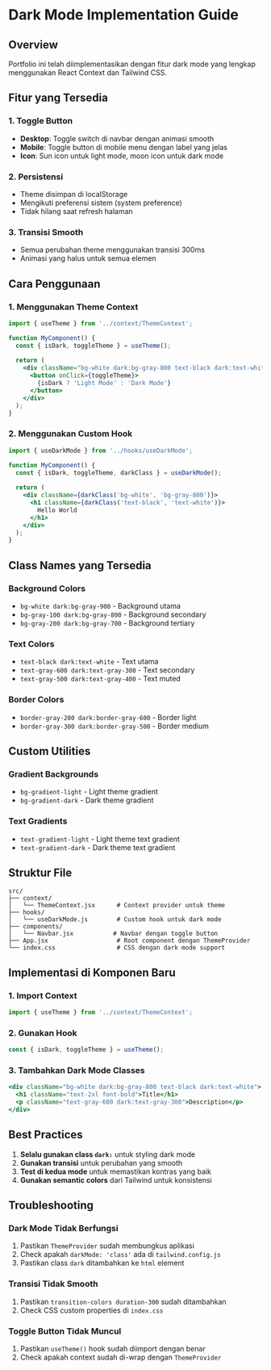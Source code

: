 # Dark Mode Implementation Guide

## Overview
Portfolio ini telah diimplementasikan dengan fitur dark mode yang lengkap menggunakan React Context dan Tailwind CSS.

## Fitur yang Tersedia

### 1. Toggle Button
- **Desktop**: Toggle switch di navbar dengan animasi smooth
- **Mobile**: Toggle button di mobile menu dengan label yang jelas
- **Icon**: Sun icon untuk light mode, moon icon untuk dark mode

### 2. Persistensi
- Theme disimpan di localStorage
- Mengikuti preferensi sistem (system preference)
- Tidak hilang saat refresh halaman

### 3. Transisi Smooth
- Semua perubahan theme menggunakan transisi 300ms
- Animasi yang halus untuk semua elemen

## Cara Penggunaan

### 1. Menggunakan Theme Context
```jsx
import { useTheme } from '../context/ThemeContext';

function MyComponent() {
  const { isDark, toggleTheme } = useTheme();
  
  return (
    <div className="bg-white dark:bg-gray-800 text-black dark:text-white">
      <button onClick={toggleTheme}>
        {isDark ? 'Light Mode' : 'Dark Mode'}
      </button>
    </div>
  );
}
```

### 2. Menggunakan Custom Hook
```jsx
import { useDarkMode } from '../hooks/useDarkMode';

function MyComponent() {
  const { isDark, toggleTheme, darkClass } = useDarkMode();
  
  return (
    <div className={darkClass('bg-white', 'bg-gray-800')}>
      <h1 className={darkClass('text-black', 'text-white')}>
        Hello World
      </h1>
    </div>
  );
}
```

## Class Names yang Tersedia

### Background Colors
- `bg-white dark:bg-gray-900` - Background utama
- `bg-gray-100 dark:bg-gray-800` - Background secondary
- `bg-gray-200 dark:bg-gray-700` - Background tertiary

### Text Colors
- `text-black dark:text-white` - Text utama
- `text-gray-600 dark:text-gray-300` - Text secondary
- `text-gray-500 dark:text-gray-400` - Text muted

### Border Colors
- `border-gray-200 dark:border-gray-600` - Border light
- `border-gray-300 dark:border-gray-500` - Border medium

## Custom Utilities

### Gradient Backgrounds
- `bg-gradient-light` - Light theme gradient
- `bg-gradient-dark` - Dark theme gradient

### Text Gradients
- `text-gradient-light` - Light theme text gradient
- `text-gradient-dark` - Dark theme text gradient

## Struktur File

```
src/
├── context/
│   └── ThemeContext.jsx      # Context provider untuk theme
├── hooks/
│   └── useDarkMode.js        # Custom hook untuk dark mode
├── components/
│   └── Navbar.jsx           # Navbar dengan toggle button
├── App.jsx                   # Root component dengan ThemeProvider
└── index.css                 # CSS dengan dark mode support
```

## Implementasi di Komponen Baru

### 1. Import Context
```jsx
import { useTheme } from '../context/ThemeContext';
```

### 2. Gunakan Hook
```jsx
const { isDark, toggleTheme } = useTheme();
```

### 3. Tambahkan Dark Mode Classes
```jsx
<div className="bg-white dark:bg-gray-800 text-black dark:text-white">
  <h1 className="text-2xl font-bold">Title</h1>
  <p className="text-gray-600 dark:text-gray-300">Description</p>
</div>
```

## Best Practices

1. **Selalu gunakan class `dark:`** untuk styling dark mode
2. **Gunakan transisi** untuk perubahan yang smooth
3. **Test di kedua mode** untuk memastikan kontras yang baik
4. **Gunakan semantic colors** dari Tailwind untuk konsistensi

## Troubleshooting

### Dark Mode Tidak Berfungsi
1. Pastikan `ThemeProvider` sudah membungkus aplikasi
2. Check apakah `darkMode: 'class'` ada di `tailwind.config.js`
3. Pastikan class `dark` ditambahkan ke `html` element

### Transisi Tidak Smooth
1. Pastikan `transition-colors duration-300` sudah ditambahkan
2. Check CSS custom properties di `index.css`

### Toggle Button Tidak Muncul
1. Pastikan `useTheme()` hook sudah diimport dengan benar
2. Check apakah context sudah di-wrap dengan `ThemeProvider` 